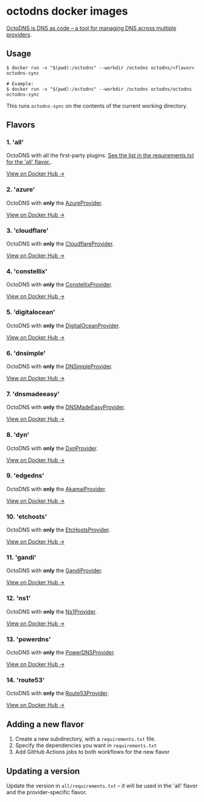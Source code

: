 # octodns docker images

[OctoDNS is DNS as code – a tool for managing DNS across multiple providers](https://github.com/octodns/octodns).

## Usage

```
$ docker run -v "$(pwd):/octodns" --workdir /octodns octodns/<flavor> octodns-sync

# Example:
$ docker run -v "$(pwd):/octodns" --workdir /octodns octodns/octodns octodns-sync
```

This runs `octodns-sync` on the contents of the current working directory.

## Flavors

### 1. 'all'

OctoDNS with all the first-party plugins. [See the list in the requirements.txt for the 'all' flavor.](all/requirements.txt).

[View on Docker Hub &rarr;](https://hub.docker.com/r/octodns/octodns)

### 2. 'azure'

OctoDNS with **only** the [AzureProvider](https://github.com/octodns/octodns-azure).

[View on Docker Hub &rarr;](https://hub.docker.com/r/octodns/azure)

### 3. 'cloudflare'

OctoDNS with **only** the [CloudflareProvider](https://github.com/octodns/octodns-cloudflare).

[View on Docker Hub &rarr;](https://hub.docker.com/r/octodns/cloudflare)

### 4. 'constellix'

OctoDNS with **only** the [ConstellixProvider](https://github.com/octodns/octodns-constellix).

[View on Docker Hub &rarr;](https://hub.docker.com/r/octodns/constellix)

### 5. 'digitalocean'

OctoDNS with **only** the [DigitalOceanProvider](https://github.com/octodns/octodns-digitalocean).

[View on Docker Hub &rarr;](https://hub.docker.com/r/octodns/digitalocean)

### 6. 'dnsimple'

OctoDNS with **only** the [DNSimpleProvider](https://github.com/octodns/octodns-dnsimple).

[View on Docker Hub &rarr;](https://hub.docker.com/r/octodns/dnsimple)

### 7. 'dnsmadeeasy'

OctoDNS with **only** the [DNSMadeEasyProvider](https://github.com/octodns/octodns-dnsmadeeasy).

[View on Docker Hub &rarr;](https://hub.docker.com/r/octodns/dnsmadeeasy)

### 8. 'dyn'

OctoDNS with **only** the [DynProvider](https://github.com/octodns/octodns-dyn).

[View on Docker Hub &rarr;](https://hub.docker.com/r/octodns/dyn)

### 9. 'edgedns'

OctoDNS with **only** the [AkamaiProvider](https://github.com/octodns/octodns-edgedns).

[View on Docker Hub &rarr;](https://hub.docker.com/r/octodns/edgedns)

### 10. 'etchosts'

OctoDNS with **only** the [EtcHostsProvider](https://github.com/octodns/octodns-etchosts).

[View on Docker Hub &rarr;](https://hub.docker.com/r/octodns/etchosts)

### 11. 'gandi'

OctoDNS with **only** the [GandiProvider](https://github.com/octodns/octodns-gandi).

[View on Docker Hub &rarr;](https://hub.docker.com/r/octodns/gandi)

### 12. 'ns1'

OctoDNS with **only** the [Ns1Provider](https://github.com/octodns/octodns-ns1).

[View on Docker Hub &rarr;](https://hub.docker.com/r/octodns/ns1)

### 13. 'powerdns'

OctoDNS with **only** the [PowerDNSProvider](https://github.com/octodns/octodns-powerdns).

[View on Docker Hub &rarr;](https://hub.docker.com/r/octodns/powerdns)

### 14. 'route53'

OctoDNS with **only** the [Route53Provider](https://github.com/octodns/octodns-route53).

[View on Docker Hub &rarr;](https://hub.docker.com/r/octodns/route53)

## Adding a new flavor

1. Create a new subdirectory, with a `requirements.txt` file.
2. Specify the dependencies you want in `requirements.txt`
3. Add GitHub Actions jobs to both workflows for the new flavor

## Updating a version

Update the version in `all/requirements.txt` – it will be used in the 'all' flavor and the provider-specific flavor.
